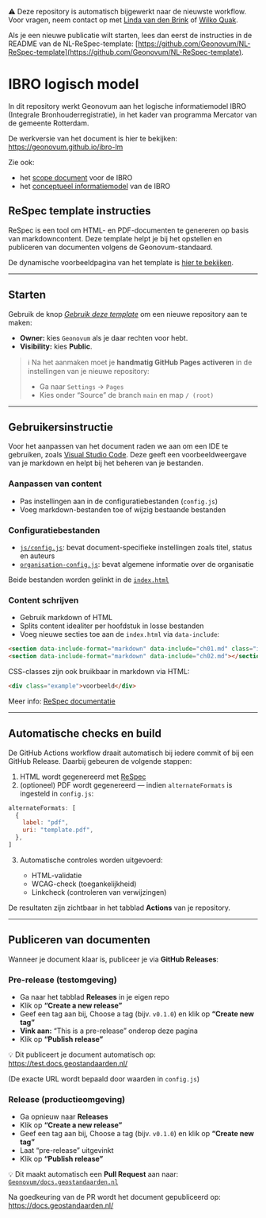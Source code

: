 ⚠️ Deze repository is automatisch bijgewerkt naar de nieuwste workflow.
Voor vragen, neem contact op met [Linda van den Brink](mailto:l.vandenbrink@geonovum.nl) of [Wilko Quak](mailto:w.quak@geonovum.nl).

Als je een nieuwe publicatie wilt starten, lees dan eerst de instructies in de README van de NL-ReSpec-template:
[https://github.com/Geonovum/NL-ReSpec-template](https://github.com/Geonovum/NL-ReSpec-template).

# IBRO logisch model
In dit repository werkt Geonovum aan het logische informatiemodel IBRO (Integrale Bronhouderregistratie), in het kader van programma Mercator van de gemeente Rotterdam.

De werkversie van het document is hier te bekijken: https://geonovum.github.io/ibro-lm

Zie ook:
- het [scope document](https://geonovum.github.io/ibro-scope) voor de IBRO
- het [conceptueel informatiemodel](https://geonovum.github.io/ibro-cm) van de IBRO

## ReSpec template instructies

ReSpec is een tool om HTML- en PDF-documenten te genereren op basis van markdowncontent. Deze template helpt je bij het opstellen en publiceren van documenten volgens de Geonovum-standaard.

De dynamische voorbeeldpagina van het template is [hier te bekijken](https://geonovum.github.io/NL-ReSpec-GN-template/).

---

## Starten

Gebruik de knop [*Gebruik deze template*](https://github.com/Geonovum/NL-ReSpec-template/generate?description=Geonovum+documenttemplate) om een nieuwe repository aan te maken:

* **Owner:** kies `Geonovum` als je daar rechten voor hebt.
* **Visibility:** kies **Public**.

> ℹ️ Na het aanmaken moet je **handmatig GitHub Pages activeren** in de instellingen van je nieuwe repository:
>
> * Ga naar `Settings` → `Pages`
> * Kies onder “Source” de branch `main` en map `/ (root)`

---

## Gebruikersinstructie

Voor het aanpassen van het document raden we aan om een IDE te gebruiken, zoals [Visual Studio Code](https://code.visualstudio.com/). Deze geeft een voorbeeldweergave van je markdown en helpt bij het beheren van je bestanden.

### Aanpassen van content

* Pas instellingen aan in de configuratiebestanden (`config.js`)
* Voeg markdown-bestanden toe of wijzig bestaande bestanden

### Configuratiebestanden

* [`js/config.js`](js/config.js): bevat document-specifieke instellingen zoals titel, status en auteurs
* [`organisation-config.js`](https://tools.geostandaarden.nl/respec/config/geonovum-config.js): bevat algemene informatie over de organisatie

Beide bestanden worden gelinkt in de [`index.html`](index.html)

### Content schrijven

* Gebruik markdown of HTML
* Splits content idealiter per hoofdstuk in losse bestanden
* Voeg nieuwe secties toe aan de `index.html` via `data-include`:

```html
<section data-include-format="markdown" data-include="ch01.md" class="informative"></section>
<section data-include-format="markdown" data-include="ch02.md"></section>
```

CSS-classes zijn ook bruikbaar in markdown via HTML:

```html
<div class="example">voorbeeld</div>
```

Meer info: [ReSpec documentatie](https://respec.org/docs/#css-classes)

---

## Automatische checks en build

De GitHub Actions workflow draait automatisch bij iedere commit of bij een GitHub Release. Daarbij gebeuren de volgende stappen:

1. HTML wordt gegenereerd met [ReSpec](https://respec.org/)
2. (optioneel) PDF wordt gegenereerd — indien `alternateFormats` is ingesteld in `config.js`:

```js
alternateFormats: [
  {
    label: "pdf",
    uri: "template.pdf",
  },
]
```

3. Automatische controles worden uitgevoerd:

    * HTML-validatie
    * WCAG-check (toegankelijkheid)
    * Linkcheck (controleren van verwijzingen)

De resultaten zijn zichtbaar in het tabblad **Actions** van je repository.

---

## Publiceren van documenten

Wanneer je document klaar is, publiceer je via **GitHub Releases**:

### Pre-release (testomgeving)

* Ga naar het tabblad **Releases** in je eigen repo
* Klik op **“Create a new release”**
* Geef een tag aan bij, Choose a tag (bijv. `v0.1.0`) en klik op **“Create new tag”**
* **Vink aan:** “This is a pre-release” onderop deze pagina
* Klik op **“Publish release”**

💡 Dit publiceert je document automatisch op:
https://test.docs.geostandaarden.nl/

(De exacte URL wordt bepaald door waarden in `config.js`)

### Release (productieomgeving)

* Ga opnieuw naar **Releases**
* Klik op **“Create a new release”**
* Geef een tag aan bij, Choose a tag (bijv. `v0.1.0`) en klik op **“Create new tag”**
* Laat “pre-release” uitgevinkt
* Klik op **“Publish release”**

💡 Dit maakt automatisch een **Pull Request** aan naar:
[`Geonovum/docs.geostandaarden.nl`](https://github.com/Geonovum/docs.geostandaarden.nl/pulls)

Na goedkeuring van de PR wordt het document gepubliceerd op:
https://docs.geostandaarden.nl/
